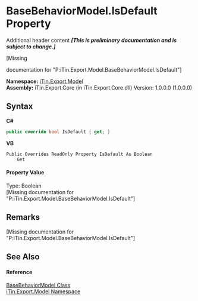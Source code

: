 # BaseBehaviorModel.IsDefault Property 
Additional header content _**\[This is preliminary documentation and is subject to change.\]**_

\[Missing <summary> documentation for "P:iTin.Export.Model.BaseBehaviorModel.IsDefault"\]

**Namespace:**&nbsp;<a href="ef57ffcc-e95e-b212-5a46-9aa6f5a3511f">iTin.Export.Model</a><br />**Assembly:**&nbsp;iTin.Export.Core (in iTin.Export.Core.dll) Version: 1.0.0.0 (1.0.0.0)

## Syntax

**C#**<br />
``` C#
public override bool IsDefault { get; }
```

**VB**<br />
``` VB
Public Overrides ReadOnly Property IsDefault As Boolean
	Get
```


#### Property Value
Type: Boolean<br />\[Missing <value> documentation for "P:iTin.Export.Model.BaseBehaviorModel.IsDefault"\]

## Remarks
\[Missing <remarks> documentation for "P:iTin.Export.Model.BaseBehaviorModel.IsDefault"\]

## See Also


#### Reference
<a href="f9334797-bdc1-1e81-7c19-cea545d52cb6">BaseBehaviorModel Class</a><br /><a href="ef57ffcc-e95e-b212-5a46-9aa6f5a3511f">iTin.Export.Model Namespace</a><br />